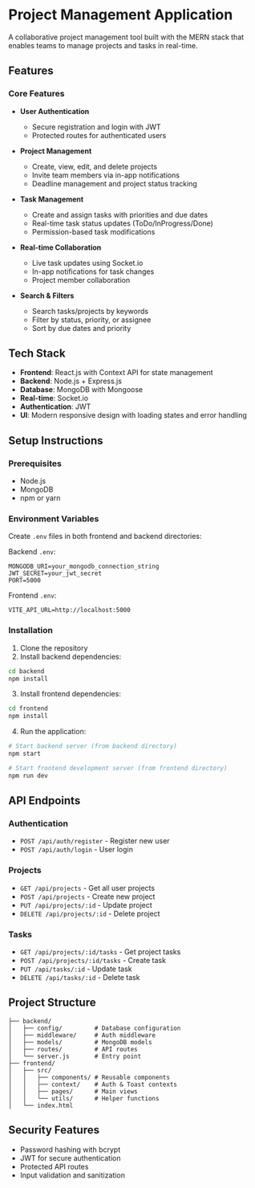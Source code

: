 # Project Management Application

A collaborative project management tool built with the MERN stack that enables teams to manage projects and tasks in real-time.

## Features

### Core Features
- **User Authentication**
  - Secure registration and login with JWT
  - Protected routes for authenticated users

- **Project Management**
  - Create, view, edit, and delete projects
  - Invite team members via in-app notifications
  - Deadline management and project status tracking

- **Task Management**
  - Create and assign tasks with priorities and due dates
  - Real-time task status updates (ToDo/InProgress/Done)
  - Permission-based task modifications

- **Real-time Collaboration**
  - Live task updates using Socket.io
  - In-app notifications for task changes
  - Project member collaboration

- **Search & Filters**
  - Search tasks/projects by keywords
  - Filter by status, priority, or assignee
  - Sort by due dates and priority

## Tech Stack

- **Frontend**: React.js with Context API for state management
- **Backend**: Node.js + Express.js
- **Database**: MongoDB with Mongoose
- **Real-time**: Socket.io
- **Authentication**: JWT
- **UI**: Modern responsive design with loading states and error handling

## Setup Instructions

### Prerequisites
- Node.js
- MongoDB
- npm or yarn

### Environment Variables

Create `.env` files in both frontend and backend directories:

Backend `.env`:
```
MONGODB_URI=your_mongodb_connection_string
JWT_SECRET=your_jwt_secret
PORT=5000
```

Frontend `.env`:
```
VITE_API_URL=http://localhost:5000
```

### Installation

1. Clone the repository
2. Install backend dependencies:
```bash
cd backend
npm install
```

3. Install frontend dependencies:
```bash
cd frontend
npm install
```

4. Run the application:
```bash
# Start backend server (from backend directory)
npm start

# Start frontend development server (from frontend directory)
npm run dev
```

## API Endpoints

### Authentication
- `POST /api/auth/register` - Register new user
- `POST /api/auth/login` - User login

### Projects
- `GET /api/projects` - Get all user projects
- `POST /api/projects` - Create new project
- `PUT /api/projects/:id` - Update project
- `DELETE /api/projects/:id` - Delete project

### Tasks
- `GET /api/projects/:id/tasks` - Get project tasks
- `POST /api/projects/:id/tasks` - Create task
- `PUT /api/tasks/:id` - Update task
- `DELETE /api/tasks/:id` - Delete task

## Project Structure

```
├── backend/
│   ├── config/         # Database configuration
│   ├── middleware/     # Auth middleware
│   ├── models/         # MongoDB models
│   ├── routes/         # API routes
│   └── server.js       # Entry point
├── frontend/
│   ├── src/
│   │   ├── components/ # Reusable components
│   │   ├── context/    # Auth & Toast contexts
│   │   ├── pages/      # Main views
│   │   └── utils/      # Helper functions
│   └── index.html
```

## Security Features
- Password hashing with bcrypt
- JWT for secure authentication
- Protected API routes
- Input validation and sanitization